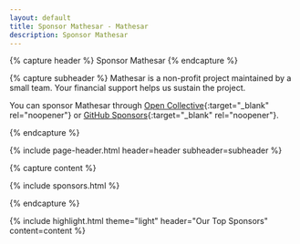 ```yaml
---
layout: default
title: Sponsor Mathesar - Mathesar
description: Sponsor Mathesar
---
```


{% capture header %}
Sponsor Mathesar
{% endcapture %}

{% capture subheader %}
Mathesar is a non-profit project maintained by a small team. Your financial support helps us sustain the project.

You can sponsor Mathesar through [Open Collective](https://opencollective.com/mathesar){:target="_blank" rel="noopener"} or [GitHub Sponsors](https://github.com/sponsors/mathesar-foundation){:target="_blank" rel="noopener"}.

{% endcapture %}

{% include page-header.html header=header subheader=subheader %}

{% capture content %}

{% include sponsors.html %}

{% endcapture %}

{% include highlight.html
  theme="light"
  header="Our Top Sponsors"
  content=content
%}
